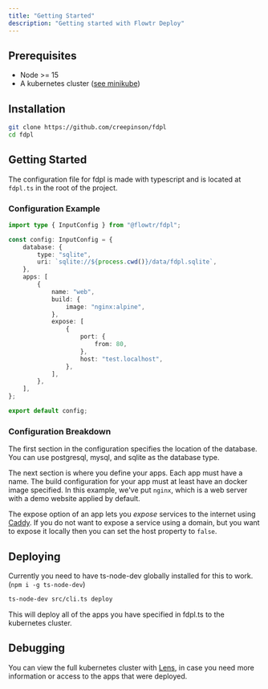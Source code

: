 ```yaml
---
title: "Getting Started"
description: "Getting started with Flowtr Deploy"
---
```


## Prerequisites

- Node >= 15
- A kubernetes cluster ([see minikube](https://minikube.sigs.k8s.io/docs/))

## Installation

```bash
git clone https://github.com/creepinson/fdpl
cd fdpl
```

## Getting Started

The configuration file for fdpl is made with typescript and is located at `fdpl.ts` in the root of the project.

### Configuration Example

```typescript
import type { InputConfig } from "@flowtr/fdpl";

const config: InputConfig = {
    database: {
        type: "sqlite",
        uri: `sqlite://${process.cwd()}/data/fdpl.sqlite`,
    },
    apps: [
        {
            name: "web",
            build: {
                image: "nginx:alpine",
            },
            expose: [
                {
                    port: {
                        from: 80,
                    },
                    host: "test.localhost",
                },
            ],
        },
    ],
};

export default config;

```

### Configuration Breakdown

The first section in the configuration specifies the location of the database. You can use postgresql, mysql, and sqlite as the database type.

The next section is where you define your apps. Each app must have a name. The build configuration for your app must at least have an docker image specified. In this example, we've put `nginx`, which is a web server with a demo website applied by default.

The expose option of an app lets you *expose* services to the internet using [Caddy](https://caddyserver.com). If you do not want to expose a service using a domain, but you want to expose it locally then you can set the host property to `false`.

## Deploying

Currently you need to have ts-node-dev globally installed for this to work. (`npm i -g ts-node-dev`)

```bash
ts-node-dev src/cli.ts deploy
```

This will deploy all of the apps you have specified in fdpl.ts to the kubernetes cluster. 

## Debugging

You can view the full kubernetes cluster with [Lens](https://k8slens.dev/), in case you need more information or access to the apps that were deployed.

